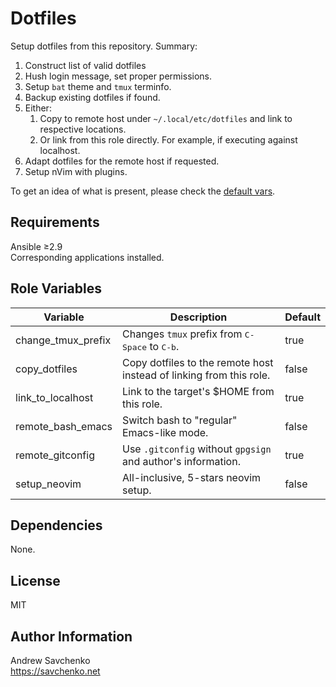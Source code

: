 Dotfiles
=========
Setup dotfiles from this repository. Summary:
1. Construct list of valid dotfiles
1. Hush login message, set proper permissions.
1. Setup `bat` theme and `tmux` terminfo.
1. Backup existing dotfiles if found.
1. Either:
    1. Copy to remote host under `~/.local/etc/dotfiles` and link to respective locations.
    2. Or link from this role directly. For example, if executing against localhost.
1. Adapt dotfiles for the remote host if requested.
1. Setup nVim with plugins.

To get an idea of what is present, please check the [default vars](https://github.com/savchenko/debian/blob/bullseye/roles/dotfiles/vars/main.yml).

Requirements
------------
Ansible ≥2.9  
Corresponding applications installed.

Role Variables
--------------

| Variable           | Description                                                         | Default |
|--------------------|---------------------------------------------------------------------|---------|
| change_tmux_prefix | Changes `tmux` prefix from <kbd>C-Space</kbd> to <kbd>C-b</kbd>.    | true    |
| copy_dotfiles      | Copy dotfiles to the remote host instead of linking from this role. | false   |
| link_to_localhost  | Link to the target's $HOME from this role.                          | true    |
| remote_bash_emacs  | Switch bash to "regular" Emacs-like mode.                           | false   |
| remote_gitconfig   | Use `.gitconfig` without `gpgsign` and author's information.        | true    |
| setup_neovim       | All-inclusive, 5-stars neovim setup.                                | false   |
 
Dependencies
------------
None.

License
-------
MIT

Author Information
------------------
Andrew Savchenko  
https://savchenko.net
